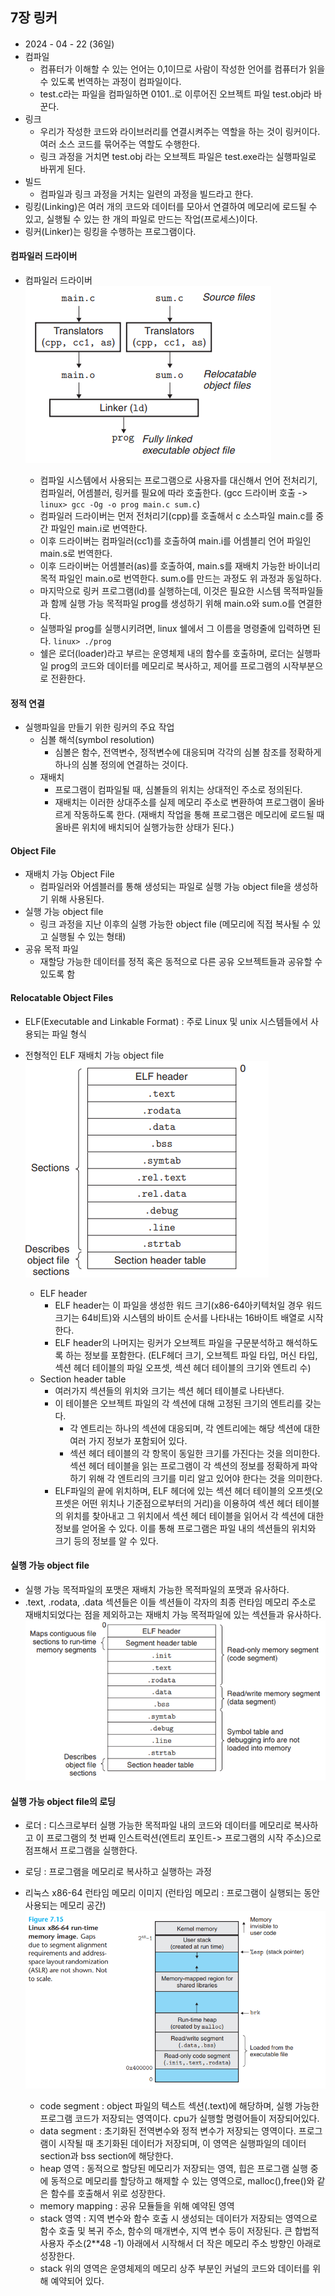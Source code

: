 ## 7장 링커   

* 2024 - 04 - 22 (36일)
* 컴파일   
    * 컴퓨터가 이해할 수 있는 언어는 0,1이므로 사람이 작성한 언어를 컴퓨터가 읽을 수 있도록 번역하는 과정이 컴파일이다.    
    * test.c라는 파일을 컴파일하면 0101..로 이루어진 오브젝트 파일 test.obj라 바꾼다.   
* 링크  
    * 우리가 작성한 코드와 라이브러리를 연결시켜주는 역할을 하는 것이 링커이다. 여러 소스 코드를 묶어주는 역할도 수행한다.   
    * 링크 과정을 거치면 test.obj 라는 오브젝트 파일은 test.exe라는 실행파일로 바뀌게 된다.   
* 빌드   
    * 컴파일과 링크 과정을 거치는 일련의 과정을 빌드라고 한다.
* 링킹(Linking)은 여러 개의 코드와 데이터를 모아서 연결하여 메모리에 로드될 수 있고, 실행될 수 있는 한 개의 파일로 만드는 작업(프로세스)이다.   
* 링커(Linker)는 링킹을 수행하는 프로그램이다. 

#### 컴파일러 드라이버   
* 컴파일러 드라이버   
    <img src="./img/image8.png">   

    * 컴파일 시스템에서 사용되는 프로그램으로 사용자를 대신해서 언어 전처리기, 컴파일러, 어셈블러, 링커를 필요에 따라 호출한다. (gcc 드라이버 호출 -> ```linux> gcc -Og -o prog main.c sum.c```)
    * 컴파일러 드라이버는 먼저 전처리기(cpp)를 호출해서 c 소스파일 main.c를 중간 파일인 main.i로 번역한다.  
    * 이후 드라이버는 컴파일러(cc1)를 호출하여 main.i를 어셈블리 언어 파일인 main.s로 번역한다.    
    * 이후 드라이버는 어셈블러(as)를 호출하여, main.s를 재배치 가능한 바이너리 목적 파일인 main.o로 번역한다. sum.o를 만드는 과정도 위 과정과 동일하다.  
    * 마지막으로 링커 프로그램(ld)를 실행하는데, 이것은 필요한 시스템 목적파일들과 함께 실행 가능 목적파일 prog를 생성하기 위해 main.o와 sum.o를 연결한다.   
    * 실행파일 prog를 실행시키려면, linux 쉘에서 그 이름을 명령줄에 입력하면 된다.  ```linux> ./prog```    
    * 쉘은 로더(loader)라고 부르는 운영체제 내의 함수를 호출하며, 로더는 실행파일 prog의 코드와 데이터를 메모리로 복사하고, 제어를 프로그램의 시작부분으로 전환한다.   
#### 정적 연결   
* 실행파일을 만들기 위한 링커의 주요 작업   
    * 심볼 해석(symbol resolution)
        * 심볼은 함수, 전역변수, 정적변수에 대응되며 각각의 심볼 참조를 정확하게 하나의 심볼 정의에 연결하는 것이다.   
    * 재배치   
        * 프로그램이 컴파일될 때, 심볼들의 위치는 상대적인 주소로 정의된다.   
        * 재배치는 이러한 상대주소를 실제 메모리 주소로 변환하여 프로그램이 올바르게 작동하도록 한다. (재배치 작업을 통해 프로그램은 메모리에 로드될 때 올바른 위치에 배치되어 실행가능한 상태가 된다.)   

#### Object File   
* 재배치 가능 Object File  
    * 컴파일러와 어셈블러를 통해 생성되는 파일로 실행 가능 object file을 생성하기 위해 사용된다.  
* 실행 가능 object file   
    * 링크 과정을 지난 이후의 실행 가능한 object file (메모리에 직접 복사될 수 있고 실행될 수 있는 형태)   
* 공유 목적 파일   
    * 재할당 가능한 데이터를 정적 혹은 동적으로 다른 공유 오브젝트들과 공유할 수 있도록 함   
#### Relocatable Object Files   
* ELF(Executable and Linkable Format) : 주로 Linux 및 unix 시스템들에서 사용되는 파일 형식   
* 전형적인 ELF 재배치 가능 object file   
    <img src="./img/image9.png">   

    * ELF header       
        * ELF header는 이 파일을 생성한 워드 크기(x86-64아키텍처일 경우 워드 크기는 64비트)와 시스템의 바이트 순서를 나타내는 16바이트 배열로 시작한다.  
        * ELF header의 나머지는 링커가 오브젝트 파일을 구문분석하고 해석하도록 하는 정보를 포함한다. (ELF헤더 크기, 오브젝트 파일 타입, 머신 타입, 섹션 헤더 테이블의 파일 오프셋, 섹션 헤더 테이블의 크기와 엔트리 수)
    * Section header table   
        * 여러가지 섹션들의 위치와 크기는 섹션 헤더 테이블로 나타낸다.  
        * 이 테이블은 오브젝트 파일의 각 섹션에 대해 고정된 크기의 엔트리를 갖는다.  
            *  각 엔트리는 하나의 섹션에 대응되며, 각 엔트리에는 해당 섹션에 대한 여러 가지 정보가 포함되어 있다.   
            * 섹션 헤더 테이블의 각 항목이 동일한 크기를 가진다는 것을 의미한다. 섹션 헤더 테이블을 읽는 프로그램이 각 섹션의 정보를 정확하게 파악하기 위해 각 엔트리의 크기를 미리 알고 있어야 한다는 것을 의미한다.  
        * ELF파일의 끝에 위치하며, ELF 헤더에 있는 섹션 헤더 테이블의 오프셋(오프셋은 어떤 위치나 기준점으로부터의 거리)을 이용하여 섹션 헤더 테이블의 위치를 찾아내고 그 위치에서 섹션 헤더 테이블을 읽어서 각 섹션에 대한 정보를 얻어올 수 있다. 이를 통해 프로그램은 파일 내의 섹션들의 위치와 크기 등의 정보를 알 수 있다.   

#### 실행 가능 object file   
* 실행 가능 목적파일의 포맷은 재배치 가능한 목적파일의 포맷과 유사하다.    
* .text, .rodata, .data 섹션들은 이들 섹션들이 각자의 최종 런타임 메모리 주소로 재배치되었다는 점을 제외하고는 재배치 가능 목적파일에 있는 섹션들과 유사하다.    
    <img src="./img/image11.png">    


#### 실행 가능 object file의 로딩   
* 로더 : 디스크로부터 실행 가능한 목적파일 내의 코드와 데이터를 메모리로 복사하고 이 프로그램의 첫 번째 인스트럭션(엔트리 포인트-> 프로그램의 시작 주소)으로 점프해서 프로그램을 실행한다.   
* 로딩 : 프로그램을 메모리로 복사하고 실행하는 과정    
* 리눅스 x86-64 런타임 메모리 이미지 (런타임 메모리 : 프로그램이 실행되는 동안 사용되는 메모리 공간)   
    <img src="./img/image10.png">    

    * code segment : object 파일의 텍스트 섹션(.text)에 해당하며, 실행 가능한 프로그램 코드가 저장되는 영역이다. cpu가 실행할 명령어들이 저장되어있다.  
    * data segment : 초기화된 전역변수와 정적 변수가 저장되는 영역이다. 프로그램이 시작될 때 초기화된 데이터가 저장되며, 이 영역은 실행파일의 데이터 section과 bss section에 해당한다.    
    * heap 영역 : 동적으로 할당된 메모리가 저장되는 영역, 힙은 프로그램 실행 중에 동적으로 메모리를 할당하고 해제할 수 있는 영역으로, malloc(),free()와 같은 함수를 호출해서 위로 성장한다.    
    * memory mapping : 공유 모듈들을 위해 예약된 영역  
    * stack 영역 : 지역 변수와 함수 호출 시 생성되는 데이터가 저장되는 영역으로 함수 호출 및 복귀 주소, 함수의 매개변수, 지역 변수 등이 저장된다. 큰 합법적 사용자 주소(2**48 -1) 아래에서 시작해서 더 작은 메모리 주소 방향인 아래로 성장한다.  
    * stack 위의 영역은 운영체제의 메모리 상주 부분인 커널의 코드와 데이터를 위해 예약되어 있다.     
  




